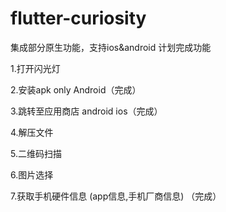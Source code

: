 # flutter-curiosity
集成部分原生功能，支持ios&amp;android
计划完成功能

1.打开闪光灯

2.安装apk only Android（完成）

3.跳转至应用商店 android ios（完成）

4.解压文件

5.二维码扫描

6.图片选择

7.获取手机硬件信息 (app信息,手机厂商信息) （完成）

